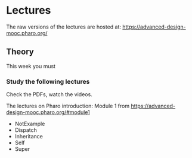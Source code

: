 # Lectures

The raw versions of the lectures are hosted at: https://advanced-design-mooc.pharo.org/

## Theory

This week you must

### Study the following lectures

Check the PDFs, watch the videos.

The lectures on Pharo introduction: Module 1 from https://advanced-design-mooc.pharo.org/#module1

- NotExample
- Dispatch
- Inheritance
- Self
- Super

